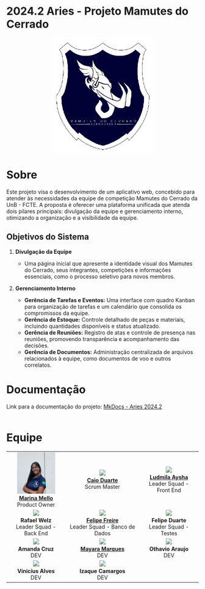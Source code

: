 # 2024.2 Aries - Projeto Mamutes do Cerrado

<p align="center">
  <img src="./docs/view/img/logoMamutes.PNG" height='300px' style={{ display: 'block', margin: 'auto', marginTop: '100px' }} />
</p>

# Sobre

Este projeto visa o desenvolvimento de um aplicativo web, concebido para atender às necessidades da equipe de competição Mamutes do Cerrado da UnB - FCTE. A proposta é oferecer uma plataforma unificada que atenda dois pilares principais: divulgação da equipe e gerenciamento interno, otimizando a organização e a visibilidade da equipe.

## Objetivos do Sistema

1. **Divulgação da Equipe**
   - Uma página inicial que apresente a identidade visual dos Mamutes do Cerrado, seus integrantes, competições e informações essenciais, como o processo seletivo para novos membros.

2. **Gerenciamento Interno**
   - **Gerência de Tarefas e Eventos:** Uma interface com quadro Kanban para organização de tarefas e um calendário que consolida os compromissos da equipe.
   - **Gerência de Estoque:** Controle detalhado de peças e materiais, incluindo quantidades disponíveis e status atualizado.
   - **Gerência de Reuniões:** Registro de atas e controle de presença nas reuniões, promovendo transparência e acompanhamento das decisões.
   - **Gerência de Documentos:** Administração centralizada de arquivos relacionados à equipe, como documentos de voo e outros correlatos.

# Documentação

Link para a documentação do projeto: [MkDocs - Aries 2024.2](https://fga0138-mds-ajax.github.io/2024.2-Aries/) <br><br>

# Equipe

<table align="center">
  <tr>
    <td align="center">
      <img src="./docs/view/img/marinaMello.jpeg" width=100><br>
      <b><a href="https://www.linkedin.com/in/marina-mello-1a679a312/">Marina Mello</a></b><br>
      Product Owner
    </td>
    <td align="center">
      <img src="https://avatars.githubusercontent.com/u/134105981?v=4" width=100><br>
      <b><a href="https://github.com/caioduart3">Caio Duarte</a></b><br>
      Scrum Master
    </td>
    <td align="center">
      <img src="https://avatars.githubusercontent.com/u/91512745?v=4" width=100><br>
      <b><a href="https://github.com/ludmilaaysha">Ludmila Aysha</a></b><br>
      Leader Squad - Front End
    </td>
  </tr>
  <tr>
    <td align="center">
      <img src="https://avatars.githubusercontent.com/u/179030119?" width=100><br>
      <b>Rafael Welz</b><br>
      Leader Squad - Back End
    </td>
    <td align="center">
      <img src="https://avatars.githubusercontent.com/u/62055315?v=4" width=100><br>
      <b><a href="https://github.com/FelipeFreire-gf">Felipe Freire</a></b><br>
      Leader Squad - Banco de Dados
    </td>
    <td align="center">
      <img src="https://avatars.githubusercontent.com/u/173021374?v=4" width=100><br>
      <b>Felipe Duarte</b><br>
      Leader Squad - Testes
    </td>
  </tr>
  <tr>
    <td align="center">
      <img src="https://avatars.githubusercontent.com/u/128251768?v=4" width=100><br>
      <b>Amanda Cruz</b><br>
      DEV
    </td>
    <td align="center">
      <img src="https://avatars.githubusercontent.com/u/144369305?v=4" width=100><br>
      <b><a href="https://github.com/maymarquee">Mayara Marques</a></b><br>
      DEV
    </td>
    <td align="center">
      <img src="https://avatars.githubusercontent.com/u/149620306?v=4" width=100><br>
      <b>Othavio Araujo</b><br>
      DEV
    </td>
  </tr>
  <tr>
    <td align="center">
      <img src="https://avatars.githubusercontent.com/u/69173517?v=4" width=100><br>
      <b>Vinicíus Alves</b><br>
      DEV
    </td>
    <td align="center">
      <img src="https://avatars.githubusercontent.com/u/145882190?v=4" width=100><br>
      <b>Izaque Camargos</b><br>
      DEV
    </td>
  </tr>
</table>

